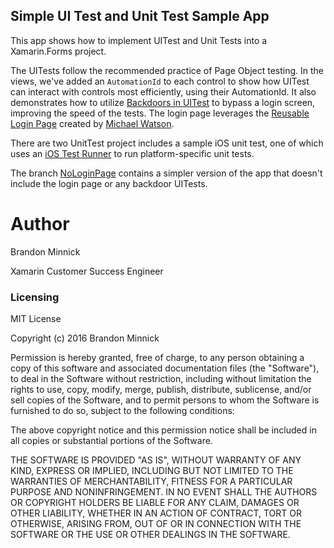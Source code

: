 ## Simple UI Test and Unit Test Sample App
This app shows how to implement UITest and Unit Tests into a Xamarin.Forms project.

The UITests follow the recommended practice of Page Object testing. In the views, we've added an `AutomationId` to each control to show how UITest can interact with controls most efficiently, using their AutomationId. It also demonstrates how to utilize [Backdoors in UITest](https://developer.xamarin.com/guides/testcloud/uitest/working-with/backdoors/) to bypass a login screen, improving the speed of the tests. The login page leverages the [Reusable Login Page](https://github.com/michael-watson/Forms-Expenses) created by [Michael Watson](https://github.com/michael-watson).

There are two UnitTest project includes a sample iOS unit test, one of which uses an [iOS Test Runner](https://developer.xamarin.com/guides/ios/deployment,_testing,_and_metrics/touch.unit/#Running_Your_Tests) to run platform-specific unit tests.

The branch [NoLoginPage](https://github.com/brminnick/SimpleUITestApp/tree/NoLoginPage) contains a simpler version of the app that doesn't include the login page or any backdoor UITests. 

Author
===
Brandon Minnick

Xamarin Customer Success Engineer

### Licensing
MIT License

Copyright (c) 2016 Brandon Minnick

Permission is hereby granted, free of charge, to any person obtaining a copy
of this software and associated documentation files (the "Software"), to deal
in the Software without restriction, including without limitation the rights
to use, copy, modify, merge, publish, distribute, sublicense, and/or sell
copies of the Software, and to permit persons to whom the Software is
furnished to do so, subject to the following conditions:

The above copyright notice and this permission notice shall be included in all
copies or substantial portions of the Software.

THE SOFTWARE IS PROVIDED "AS IS", WITHOUT WARRANTY OF ANY KIND, EXPRESS OR
IMPLIED, INCLUDING BUT NOT LIMITED TO THE WARRANTIES OF MERCHANTABILITY,
FITNESS FOR A PARTICULAR PURPOSE AND NONINFRINGEMENT. IN NO EVENT SHALL THE
AUTHORS OR COPYRIGHT HOLDERS BE LIABLE FOR ANY CLAIM, DAMAGES OR OTHER
LIABILITY, WHETHER IN AN ACTION OF CONTRACT, TORT OR OTHERWISE, ARISING FROM,
OUT OF OR IN CONNECTION WITH THE SOFTWARE OR THE USE OR OTHER DEALINGS IN THE
SOFTWARE.
